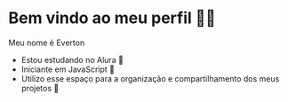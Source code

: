 # Bem vindo ao meu perfil 🦎🦎
  Meu nome é Everton

- Estou estudando no Alura 📖
- Iniciante em JavaScript 🥚
- Utilizo esse espaço para a organização e compartilhamento dos meus projetos 🤠
  
